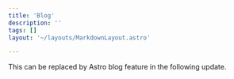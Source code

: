 ```yaml
---
title: 'Blog'
description: ''
tags: []
layout: '~/layouts/MarkdownLayout.astro'

---
```


This can be replaced by Astro blog feature in the following update.